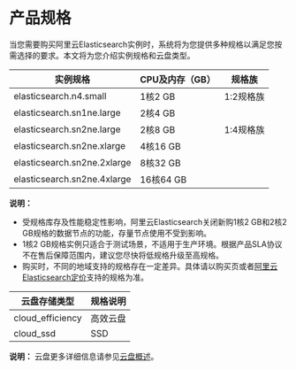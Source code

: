 # 产品规格

当您需要购买阿里云Elasticsearch实例时，系统将为您提供多种规格以满足您按需选择的要求。本文将为您介绍实例规格和云盘类型。

|实例规格|CPU及内存（GB）|规格族|
|----|----------|---|
|elasticsearch.n4.small|1核2 GB|1:2规格族|
|elasticsearch.sn1ne.large|2核4 GB|
|elasticsearch.sn2ne.large|2核8 GB|1:4规格族|
|elasticsearch.sn2ne.xlarge|4核16 GB|
|elasticsearch.sn2ne.2xlarge|8核32 GB|
|elasticsearch.sn2ne.4xlarge|16核64 GB|

**说明：**

-   受规格库存及性能稳定性影响，阿里云Elasticsearch关闭新购1核2 GB和2核2 GB规格的数据节点的功能，存量节点使用不受到影响。
-   1核2 GB规格实例只适合于测试场景，不适用于生产环境。根据产品SLA协议不在售后保障范围内，建议您尽快将低规格升级至高规格。
-   购买时，不同的地域支持的规格存在一定差异。具体请以购买页或者[阿里云Elasticsearch定价](https://www.alibabacloud.com/zh/product/elasticsearch#J_5536505090)支持的规格为准。

|云盘存储类型|规格说明|
|------|----|
|cloud\_efficiency|高效云盘|
|cloud\_ssd|SSD|

**说明：** 云盘更多详细信息请参见[云盘概述](/intl.zh-CN/块存储/块存储介绍/云盘概述.md)。

